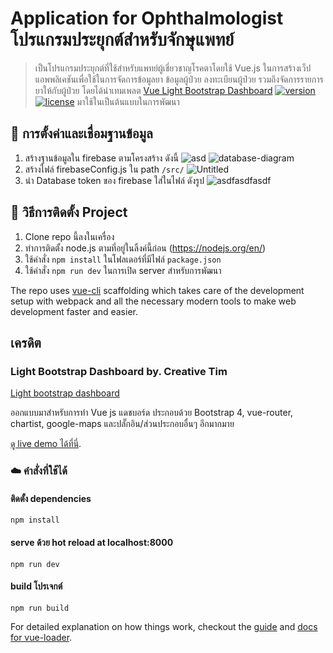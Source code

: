 
# Application for Ophthalmologist  โปรแกรมประยุกต์สำหรับจักษุแพทย์

  

> เป็นโปรแกรมประยุกต์ที่ใช้สำหรับแพทย์ผู้เชี่ยวชาญโรคตาโดยใช้ Vue.js ในการสร้างเว็ปแอพพลิเคชันเพื่อใช้ในการจัดการข้อมูลยา ข้อมูลผู้ป่วย ลงทะเบียนผู้ป่วย รวมถึงจัดการรายการยาให้กับผู้ป่วย โดยได้นำเทมเพลต
[Vue Light Bootstrap Dashboard](http://vuejs.creative-tim.com/vue-light-bootstrap-dashboard) [![version][version-badge]][changelog] [![license][license-badge]][license] มาใช้ในเป็นต้นแบบในการพัฒนา

## :rocket: การตั้งค่าและเชื่อมฐานข้อมูล    
1. สร้างฐานข้อมูลใน firebase ตามโครงสร้าง ดังนี้
![asd](https://user-images.githubusercontent.com/59278120/230725591-0e0346f6-8fdf-439e-83d6-23f46cc2ff58.png)
![database-diagram](https://user-images.githubusercontent.com/59278120/230725230-34c4aba6-6099-4afa-9717-cb487af6c763.png)
2. สร้างไฟล์ firebaseConfig.js ใน path  `/src/`
![Untitled](https://user-images.githubusercontent.com/59278120/230725622-bf2bea33-9c03-47e3-82d4-85615fb0b28e.png)
3. นำ Database token ของ firebase ใส่ในไฟล์ ดังรูป 
![asdfasdfasdf](https://user-images.githubusercontent.com/59278120/230725699-d57719ad-79a6-463d-af27-bb74b7c99bd8.png)

## :rocket: วิธีการติดตั้ง Project
1. Clone repo นี้ลงในเครื่อง
2. ทำการติดตั้ง node.js ตามที่อยู่ในลิ้งค์นี้ก่อน (https://nodejs.org/en/)
3. ใช้คำสั่ง `npm install` ในโฟลเดอร์ที่มีไฟล์  `package.json`
4. ใช้คำสั่ง `npm run dev` ในการเปิด server สำหรับการพัฒนา



  

The repo uses [vue-cli](https://github.com/vuejs/vue-cli) scaffolding which takes care of the development setup with webpack and all the necessary modern tools to make web development faster and easier.


  
## เครดิต
###  Light Bootstrap Dashboard by. Creative Tim

[Light bootstrap dashboard](https://www.creative-tim.com/product/light-bootstrap-dashboard)

ออกแบบมาสำหรับการทำ Vue js แดชบอร์ด ประกอบด้วย Bootstrap 4, vue-router, chartist, google-maps และปลั๊กอิน/ส่วนประกอบอื่นๆ อีกมากมาย
  

[ดู live demo ได้ที่นี่](http://vuejs.creative-tim.com/vue-light-bootstrap-dashboard).
### :cloud: คำสั่งที่ใช้ได้

  

#### ติดตั้ง dependencies

  

`npm install`

  

#### serve ด้วย hot reload at localhost:8000

  

`npm run dev`

  

#### build โปรเจกต์

  

`npm run build`



For detailed explanation on how things work, checkout the [guide](http://vuejs-templates.github.io/webpack/) and [docs for vue-loader](http://vuejs.github.io/vue-loader).

  

[changelog]: ./CHANGELOG.md

[license]: ./LICENSE.md

[version-badge]: https://img.shields.io/badge/version-2.1.0-blue.svg

[license-badge]: https://img.shields.io/badge/license-MIT-blue.svg


